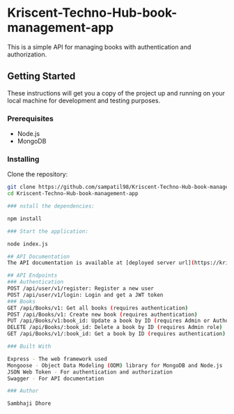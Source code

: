 # Kriscent-Techno-Hub-book-management-app

This is a simple API for managing books with authentication and authorization.

## Getting Started

These instructions will get you a copy of the project up and running on your local machine for development and testing purposes.

### Prerequisites

- Node.js
- MongoDB

### Installing

Clone the repository:
```bash
git clone https://github.com/sampatil98/Kriscent-Techno-Hub-book-management-app.git
cd Kriscent-Techno-Hub-book-management-app

### nstall the dependencies:

npm install

### Start the application:

node index.js

## API Documentation
The API documentation is available at [deployed server url](https://kriscent-techno-hub-book-management-app.onrender.com/api-docs)

## API Endpoints
### Authentication
POST /api/user/v1/register: Register a new user
POST /api/user/v1/login: Login and get a JWT token
### Books
GET /api/Books/v1: Get all books (requires authentication)
POST /api/Books/v1: Create new book (requires authentication)
PUT /api/Books/v1:book_id: Update a book by ID (requires Admin or Author role)
DELETE /api/Books/:book_id: Delete a book by ID (requires Admin role)
GET /api/Books/v1/:book_id: Get a book by ID (requires authentication)

### Built With

Express - The web framework used
Mongoose - Object Data Modeling (ODM) library for MongoDB and Node.js
JSON Web Token - For authentication and authorization
Swagger - For API documentation

### Author

Sambhaji Dhore 
